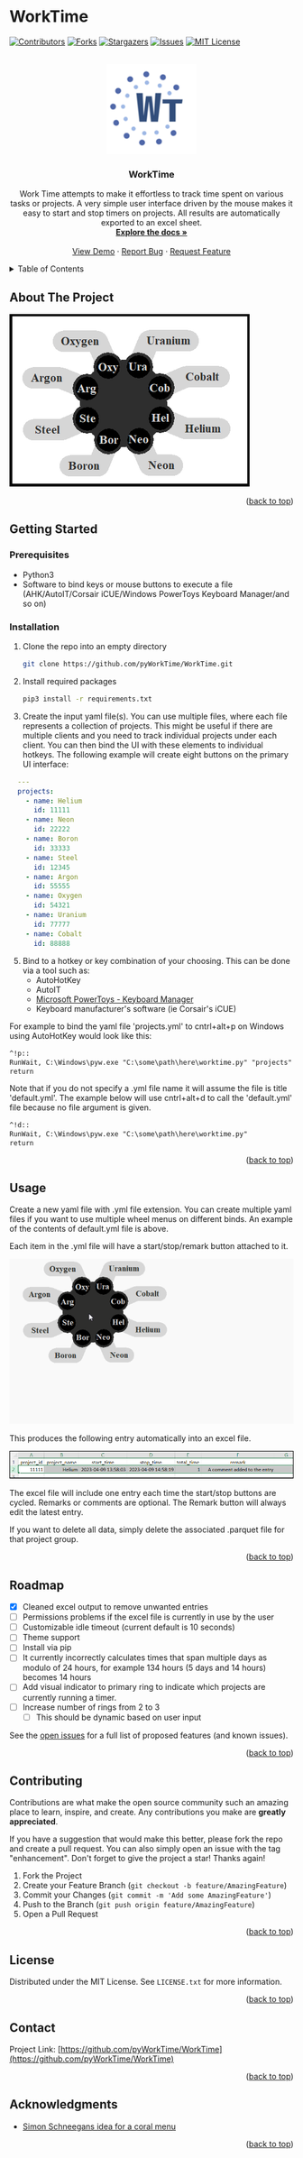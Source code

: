 # WorkTime


<!-- Improved compatibility of back to top link: See: https://github.com/othneildrew/Best-README-Template/pull/73 -->
<a name="readme-top"></a>
<!--
*** Thanks for checking out the Best-README-Template. If you have a suggestion
*** that would make this better, please fork the repo and create a pull request
*** or simply open an issue with the tag "enhancement".
*** Don't forget to give the project a star!
*** Thanks again! Now go create something AMAZING! :D
-->



<!-- PROJECT SHIELDS -->
<!--
*** I'm using markdown "reference style" links for readability.
*** Reference links are enclosed in brackets [ ] instead of parentheses ( ).
*** See the bottom of this document for the declaration of the reference variables
*** for contributors-url, forks-url, etc. This is an optional, concise syntax you may use.
*** https://www.markdownguide.org/basic-syntax/#reference-style-links
-->
[![Contributors][contributors-shield]][contributors-url]
[![Forks][forks-shield]][forks-url]
[![Stargazers][stars-shield]][stars-url]
[![Issues][issues-shield]][issues-url]
[![MIT License][license-shield]][license-url]
<!--
[![LinkedIn][linkedin-shield]][linkedin-url]
-->


<!-- PROJECT LOGO -->
<br />
<div align="center">
  <a href="https://github.com/pyWorkTime/WorkTime/tree/master">
    <img src="images/logo.png" alt="Logo" width="160" height="160">
  </a>

<h3 align="center">WorkTime</h3>

  <p align="center">
    Work Time attempts to make it effortless to track time spent on various tasks or projects.  A very simple user interface driven by the mouse makes it easy to start and stop timers on projects.  All results are automatically exported to an excel sheet.
    <br />
    <a href="https://github.com/pyWorkTime/WorkTime"><strong>Explore the docs »</strong></a>
    <br />
    <br />
    <a href="https://github.com/pyWorkTime/WorkTime">View Demo</a>
    ·
    <a href="https://github.com/pyWorkTime/WorkTime/issues">Report Bug</a>
    ·
    <a href="https://github.com/pyWorkTime/WorkTime/issues">Request Feature</a>
  </p>
</div>



<!-- TABLE OF CONTENTS -->
<details>
  <summary>Table of Contents</summary>
  <ol>
    <li>
      <a href="#about-the-project">About The Project</a>
      <!--
      <ul>
        <li><a href="#built-with">Built With</a></li>
      </ul>-->
    </li>
    <li>
      <a href="#getting-started">Getting Started</a>
      <ul>
        <li><a href="#prerequisites">Prerequisites</a></li>
        <li><a href="#installation">Installation</a></li>
      </ul>
    </li>
    <li><a href="#usage">Usage</a></li>
    <li><a href="#roadmap">Roadmap</a></li>
    <li><a href="#contributing">Contributing</a></li>
    <li><a href="#license">License</a></li>
    <li><a href="#contact">Contact</a></li>
    <li><a href="#acknowledgments">Acknowledgments</a></li>
  </ol>
</details>



<!-- ABOUT THE PROJECT -->
## About The Project

[![Product Name Screen Shot][product-screenshot]](images/screenshot.png)


<!--
### Built With

* [![Next][Next.js]][Next-url]
* [![React][React.js]][React-url]
* [![Vue][Vue.js]][Vue-url]
* [![Angular][Angular.io]][Angular-url]
* [![Svelte][Svelte.dev]][Svelte-url]

* [![Python3][Laravel.com]][https://www.python.org/]
* [![Tkinter][Bootstrap.com]][Bootstrap-url]
* [![Pandas][JQuery.com]][JQuery-url]
-->

<p align="right">(<a href="#readme-top">back to top</a>)</p>



<!-- GETTING STARTED -->
## Getting Started



### Prerequisites

* Python3
* Software to bind keys or mouse buttons to execute a file (AHK/AutoIT/Corsair iCUE/Windows PowerToys Keyboard Manager/and so on)

### Installation


1. Clone the repo into an empty directory
   ```sh
   git clone https://github.com/pyWorkTime/WorkTime.git
   ```
3. Install required packages
   ```sh
   pip3 install -r requirements.txt
   ```
4. Create the input yaml file(s). You can use multiple files, where each file represents a collection of projects. This might be useful if there are multiple clients and you need to track individual projects under each client.  You can then bind the UI with these elements to individual hotkeys.  The following example will create eight buttons on the primary UI interface:

```yaml
  ---
  projects:
    - name: Helium
      id: 11111
    - name: Neon
      id: 22222
    - name: Boron
      id: 33333
    - name: Steel
      id: 12345
    - name: Argon
      id: 55555
    - name: Oxygen
      id: 54321
    - name: Uranium
      id: 77777
    - name: Cobalt
      id: 88888
```

5. Bind to a hotkey or key combination of your choosing. This can be done via a tool such as:
    - AutoHotKey
    - AutoIT
    - [Microsoft PowerToys - Keyboard Manager](https://learn.microsoft.com/en-us/windows/powertoys/keyboard-manager)
    - Keyboard manufacturer's software (ie Corsair's iCUE)

For example to bind the yaml file 'projects.yml' to cntrl+alt+p on Windows using AutoHotKey would look like this:

```
^!p::
RunWait, C:\Windows\pyw.exe "C:\some\path\here\worktime.py" "projects"
return
```

Note that if you do not specify a .yml file name it will assume the file is title 'default.yml'.  The example below will use cntrl+alt+d to call the 'default.yml' file because no file argument is given.

```
^!d::
RunWait, C:\Windows\pyw.exe "C:\some\path\here\worktime.py"
return
```

<p align="right">(<a href="#readme-top">back to top</a>)</p>



<!-- USAGE EXAMPLES -->
## Usage

Create a new yaml file with .yml file extension.  You can create multiple yaml files if you want to use multiple wheel menus on different binds.
An example of the contents of default.yml file is above.

Each item in the .yml file will have a start/stop/remark button attached to it.

![Usage Demo](images/start_and_stop_timer.gif)

This produces the following entry automatically into an excel file.

![Usage Demo](images/output.png)

The excel file will include one entry each time the start/stop buttons are cycled. Remarks or comments are optional.  The Remark button will always edit the latest entry.

If you want to delete all data, simply delete the associated .parquet file for that project group.

<!-- _For more examples, please refer to the [Documentation](https://example.com)_ -->

<p align="right">(<a href="#readme-top">back to top</a>)</p>



<!-- ROADMAP -->
## Roadmap

- [X] Cleaned excel output to remove unwanted entries
- [ ] Permissions problems if the excel file is currently in use by the user
- [ ] Customizable idle timeout (current default is 10 seconds)
- [ ] Theme support
- [ ] Install via pip
- [ ] It currently incorrectly calculates times that span multiple days as modulo of 24 hours, for example 134 hours (5 days and 14 hours) becomes 14 hours
- [ ] Add visual indicator to primary ring to indicate which projects are currently running a timer.
- [ ] Increase number of rings from 2 to 3
    - [ ] This should be dynamic based on user input

See the [open issues](https://github.com/pyWorkTime/WorkTime/issues) for a full list of proposed features (and known issues).

<p align="right">(<a href="#readme-top">back to top</a>)</p>



<!-- CONTRIBUTING -->
## Contributing

Contributions are what make the open source community such an amazing place to learn, inspire, and create. Any contributions you make are **greatly appreciated**.

If you have a suggestion that would make this better, please fork the repo and create a pull request. You can also simply open an issue with the tag "enhancement".
Don't forget to give the project a star! Thanks again!

1. Fork the Project
2. Create your Feature Branch (`git checkout -b feature/AmazingFeature`)
3. Commit your Changes (`git commit -m 'Add some AmazingFeature'`)
4. Push to the Branch (`git push origin feature/AmazingFeature`)
5. Open a Pull Request

<p align="right">(<a href="#readme-top">back to top</a>)</p>



<!-- LICENSE -->
## License

Distributed under the MIT License. See `LICENSE.txt` for more information.

<p align="right">(<a href="#readme-top">back to top</a>)</p>



<!-- CONTACT -->
## Contact

<!-- Your Name - [@twitter_handle](https://twitter.com/twitter_handle) - email@email_client.com -->

Project Link: [https://github.com/pyWorkTime/WorkTime](https://github.com/pyWorkTime/WorkTime)

<p align="right">(<a href="#readme-top">back to top</a>)</p>



<!-- ACKNOWLEDGMENTS -->
## Acknowledgments

* [Simon Schneegans idea for a coral menu ](https://vimeo.com/51072812?embedded=true&source=vimeo_logo&owner=1313676)
<!--
* []()
* []()
 -->
<p align="right">(<a href="#readme-top">back to top</a>)</p>



<!-- MARKDOWN LINKS & IMAGES -->
<!-- https://www.markdownguide.org/basic-syntax/#reference-style-links -->
[contributors-shield]: https://img.shields.io/github/contributors/pyWorkTime/WorkTime.svg?style=for-the-badge
[contributors-url]: https://github.com/pyWorkTime/WorkTime/graphs/contributors
[forks-shield]: https://img.shields.io/github/forks/pyWorkTime/WorkTime.svg?style=for-the-badge
[forks-url]: https://github.com/pyWorkTime/WorkTime/network/members
[stars-shield]: https://img.shields.io/github/stars/pyWorkTime/WorkTime.svg?style=for-the-badge
[stars-url]: https://github.com/pyWorkTime/WorkTime/stargazers
[issues-shield]: https://img.shields.io/github/issues/pyWorkTime/WorkTime.svg?style=for-the-badge
[issues-url]: https://github.com/pyWorkTime/WorkTime/issues
[license-shield]: https://img.shields.io/github/license/pyWorkTime/WorkTime.svg?style=for-the-badge
[license-url]: https://github.com/pyWorkTime/WorkTime/blob/master/LICENSE.txt
[linkedin-shield]: https://img.shields.io/badge/-LinkedIn-black.svg?style=for-the-badge&logo=linkedin&colorB=555
[linkedin-url]: https://linkedin.com/in/linkedin_username
[product-screenshot]: images/screenshot.png
[Next.js]: https://img.shields.io/badge/next.js-000000?style=for-the-badge&logo=nextdotjs&logoColor=white
[Next-url]: https://nextjs.org/
[React.js]: https://img.shields.io/badge/React-20232A?style=for-the-badge&logo=react&logoColor=61DAFB
[React-url]: https://reactjs.org/
[Vue.js]: https://img.shields.io/badge/Vue.js-35495E?style=for-the-badge&logo=vuedotjs&logoColor=4FC08D
[Vue-url]: https://vuejs.org/
[Angular.io]: https://img.shields.io/badge/Angular-DD0031?style=for-the-badge&logo=angular&logoColor=white
[Angular-url]: https://angular.io/
[Svelte.dev]: https://img.shields.io/badge/Svelte-4A4A55?style=for-the-badge&logo=svelte&logoColor=FF3E00
[Svelte-url]: https://svelte.dev/
[Laravel.com]: https://img.shields.io/badge/Laravel-FF2D20?style=for-the-badge&logo=laravel&logoColor=white
[Laravel-url]: https://laravel.com
[Bootstrap.com]: https://img.shields.io/badge/Bootstrap-563D7C?style=for-the-badge&logo=bootstrap&logoColor=white
[Bootstrap-url]: https://getbootstrap.com
[JQuery.com]: https://img.shields.io/badge/jQuery-0769AD?style=for-the-badge&logo=jquery&logoColor=white
[JQuery-url]: https://jquery.com 